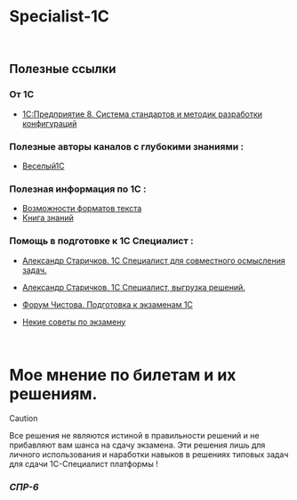 # Specialist-1C

<br/>

## Полезные ссылки


### От 1С
- [1С:Предприятие 8. Система стандартов и методик разработки конфигураций](https://its.1c.ru/db/v8std)

### Полезные авторы каналов с глубокими знаниями : 
- [Веселый1С](https://youtube.com/channel/UCvtbWjVxUuDEGK_pUeGjnSw?feature=shared)

### Полезная информация по 1С :
- [Возможности форматов текста](https://vk.com/away.php?to=https%3A%2F%2Fhelpf.pro%2Ffaq83%2Fview%2F125.html&utf=1)
- [Книга знаний](https://kb.mista.ru/index.php?forum=1c)

### Помощь в подготовке к 1С Специалист :
- [Александр Старичков. 1С Специалист для совместного осмысления задач.](https://vk.com/club226951467)
- [Александр Старичков. 1С Специалист, выгрузка решений.](https://disk.yandex.ru/d/5PHZuecpp99bOA)
- [Форум Чистова. Подготовка к экзаменам 1С](https://forum.chistov.pro/index.php)

- [Некие советы по экзамену](https://www.koderline.ru/expert/instruktsii/article-primer-konspekta-po-teme-raschetnye-mekhanizmy-pri-podgotovke-k-ekzamenu-1s-spetsialist-po-platforme/?sphrase_id=37982)



<br/>

# Мое мнение по билетам и их решениям.
>[!CAUTION]
>Все решения не являются истиной в правильности решений и не прибавляют вам шанса на сдачу экзамена. 
>Эти решения лишь для личного использования и наработки навыков в решениях типовых задач для сдачи 1С-Специалист платформы !

### *СПР-6*
